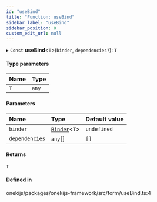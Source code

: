 ```yaml
---
id: "useBind"
title: "Function: useBind"
sidebar_label: "useBind"
sidebar_position: 0
custom_edit_url: null
---
```


▸ `Const` **useBind**<`T`\>(`binder`, `dependencies?`): `T`

#### Type parameters

| Name | Type |
| :------ | :------ |
| `T` | `any` |

#### Parameters

| Name | Type | Default value |
| :------ | :------ | :------ |
| `binder` | [`Binder`](../types/Binder.md)<`T`\> | `undefined` |
| `dependencies` | `any`[] | `[]` |

#### Returns

`T`

#### Defined in

onekijs/packages/onekijs-framework/src/form/useBind.ts:4
